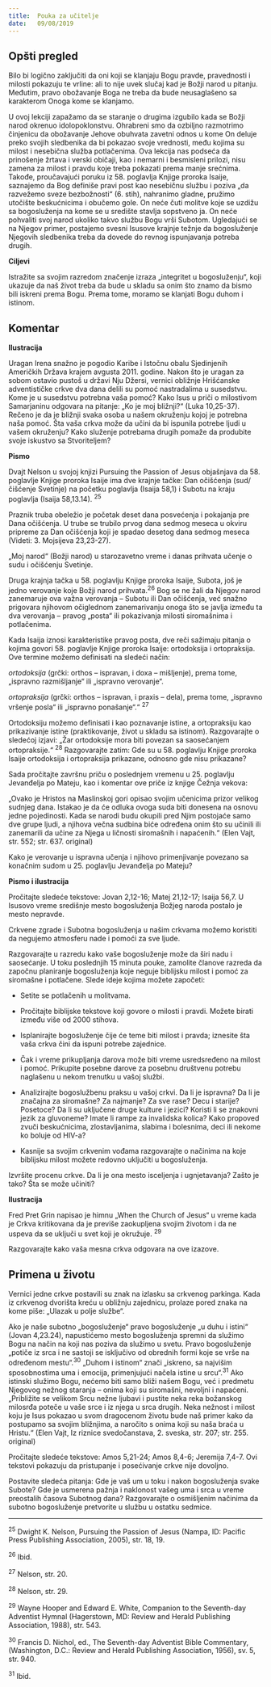 ```yaml
---
title:  Pouka za učitelje
date:   09/08/2019
---
```


## Opšti pregled

Bilo bi logično zaključiti da oni koji se klanjaju Bogu pravde, pravednosti i milosti pokazuju te vrline: ali to nije uvek slučaj kad je Božji narod u pitanju. Međutim, pravo obožavanje Boga ne treba da bude neusaglašeno sa karakterom Onoga kome se klanjamo.

U ovoj lekciji zapažamo da se staranje o drugima izgubilo kada se Božji narod okrenuo idolopoklonstvu. Ohrabreni smo da ozbiljno razmotrimo činjenicu da obožavanje Jehove obuhvata zavetni odnos u kome On deluje preko svojih sledbenika da bi pokazao svoje vrednosti, među kojima su milost i nesebična služba potlačenima. Ova lekcija nas podseća da prinošenje žrtava i verski običaji, kao i nemarni i besmisleni prilozi, nisu zamena za milost i pravdu koje treba pokazati prema manje srećnima. Takođe, proučavajući poruku iz 58. poglavlja Knjige proroka Isaije, saznajemo da Bog definiše pravi post kao nesebičnu službu i poziva „da razvežemo sveze bezbožnosti“ (6. stih), nahranimo gladne, pružimo utočište beskućnicima i obučemo gole. On neće čuti molitve koje se uzdižu sa bogosluženja na kome se u središte stavlja sopstveno ja. On neće pohvaliti svoj narod ukoliko takvo službu Bogu vrši Subotom. Ugledajući se na Njegov primer, postajemo svesni Isusove krajnje težnje da bogosluženje Njegovih sledbenika treba da dovede do revnog ispunjavanja potreba drugih.

**Ciljevi**

Istražite sa svojim razredom značenje izraza „integritet u bogosluženju“, koji ukazuje da naš život treba da bude u skladu sa onim što znamo da bismo bili iskreni prema Bogu. Prema tome, moramo se klanjati Bogu duhom i istinom.

## Komentar

**Ilustracija**

Uragan Irena snažno je pogodio Karibe i Istočnu obalu Sjedinjenih Američkih Država krajem avgusta 2011. godine. Nakon što je uragan za sobom ostavio pustoš u državi Nju Džersi, vernici obližnje Hrišćanske adventističke crkve dva dana delili su pomoć nastradalima u susedstvu. Kome je u susedstvu potrebna vaša pomoć? Kako Isus u priči o milostivom Samarjaninu odgovara na pitanje: „Ko je moj bližnji?“ (Luka 10,25-37). Rečeno je da je bližnji svaka osoba u našem okruženju kojoj je potrebna naša pomoć. Šta vaša crkva može da učini da bi ispunila potrebe ljudi u vašem okruženju? Kako služenje potrebama drugih pomaže da produbite svoje iskustvo sa Stvoriteljem?

**Pismo**

Dvajt Nelson u svojoj knjizi Pursuing the Passion of Jesus objašnjava da 58. poglavlje Knjige proroka Isaije ima dve krajnje tačke: Dan očišćenja (sud/čišćenje Svetinje) na početku poglavlja (Isaija 58,1) i Subotu na kraju poglavlja (Isaija 58,13.14). <sup>25</sup>

Praznik truba obeležio je početak deset dana posvećenja i pokajanja pre Dana očišćenja. U trube se trubilo prvog dana sedmog meseca u okviru pripreme za Dan očišćenja koji je spadao desetog dana sedmog meseca (Videti: 3. Mojsijeva 23,23-27).

„Moj narod“ (Božji narod) u starozavetno vreme i danas prihvata učenje o sudu i očišćenju Svetinje.

Druga krajnja tačka u 58. poglavlju Knjige proroka Isaije, Subota, još je jedno verovanje koje Božji narod prihvata.<sup>26</sup> Bog se ne žali da Njegov narod zanemaruje ova važna verovanja – Subotu ili Dan očišćenja, već snažno prigovara njihovom očiglednom zanemarivanju onoga što se javlja između ta dva verovanja – pravog „posta“ ili pokazivanja milosti siromašnima i potlačenima.

Kada Isaija iznosi karakteristike pravog posta, dve reči sažimaju pitanja o kojima govori 58. poglavlje Knjige proroka Isaije: ortodoksija i ortopraksija. Ove termine možemo definisati na sledeći način:

_ortodoksija_ (grčki: orthos – ispravan, i doxa – mišljenje), prema tome, „ispravno razmišljanje“ ili „ispravno verovanje“.

_ortopraksija_ (grčki: orthos – ispravan, i praxis – dela), prema tome, „ispravno vršenje posla“ ili „ispravno ponašanje“.“ <sup>27</sup>

Ortodoksiju možemo definisati i kao poznavanje istine, a ortopraksiju kao prikazivanje istine (praktikovanje, život u skladu sa istinom). Razgovarajte o sledećoj izjavi: „Žar ortodoksije mora biti povezan sa saosećanjem ortopraksije.“ <sup>28</sup> Razgovarajte zatim: Gde su u 58. poglavlju Knjige proroka Isaije ortodoksija i ortopraksija prikazane, odnosno gde nisu prikazane?

Sada pročitajte završnu priču o poslednjem vremenu u 25. poglavlju Jevanđelja po Mateju, kao i komentar ove priče iz knjige Čežnja vekova:

„Ovako je Hristos na Maslinskoj gori opisao svojim učenicima prizor velikog sudnjeg dana. Istakao je da će odluka ovoga suda biti donesena na osnovu jedne pojedinosti. Kada se narodi budu okupili pred Njim postojaće samo dve grupe ljudi, a njihova večna sudbina biće određena onim što su učinili ili zanemarili da učine za Njega u ličnosti siromašnih i napaćenih.“ (Elen Vajt, str. 552; str. 637. original)

Kako je verovanje u ispravna učenja i njihovo primenjivanje povezano sa konačnim sudom u 25. poglavlju Jevanđelja po Mateju?

**Pismo i ilustracija**

Pročitajte sledeće tekstove: Jovan 2,12-16; Matej 21,12-17; Isaija 56,7. U Isusovo vreme središnje mesto bogosluženja Božjeg naroda postalo je mesto nepravde.

Crkvene zgrade i Subotna bogosluženja u našim crkvama možemo koristiti da negujemo atmosferu nade i pomoći za sve ljude.

Razgovarajte u razredu kako vaše bogosluženje može da širi nadu i saosećanje. U toku poslednjih 15 minuta pouke, zamolite članove razreda da započnu planiranje bogosluženja koje neguje biblijsku milost i pomoć za siromašne i potlačene. Slede ideje kojima možete započeti:

- Setite se potlačenih u molitvama.

- Pročitajte biblijske tekstove koji govore o milosti i pravdi. Možete birati između više od 2000 stihova.

- Isplanirajte bogosluženje čije će teme biti milost i pravda; iznesite šta vaša crkva čini da ispuni potrebe zajednice.

- Čak i vreme prikupljanja darova može biti vreme usredsređeno na milost i pomoć. Prikupite posebne darove za posebnu društvenu potrebu naglašenu u nekom trenutku u vašoj službi.

- Analizirajte bogoslužbenu praksu u vašoj crkvi. Da li je ispravna? Da li je značajna za siromašne? Za najmanje? Za sve rase? Decu i starije? Posetoce? Da li su uključene druge kulture i jezici? Koristi li se znakovni jezik za gluvoneme? Imate li rampe za invalidska kolica? Kako propoved zvuči beskućnicima, zlostavljanima, slabima i bolesnima, deci ili nekome ko boluje od HIV-a?

- Kasnije sa svojim crkvenim vođama razgovarajte o načinima na koje biblijsku milost možete redovno uključiti u bogosluženja.

Izvršite procenu crkve. Da li je ona mesto isceljenja i ugnjetavanja? Zašto je tako? Šta se može učiniti?

**Ilustracija**

Fred Pret Grin napisao je himnu „When the Church of Jesus“ u vreme kada je Crkva kritikovana da je previše zaokupljena svojim životom i da ne uspeva da se uključi u svet koji je okružuje. <sup>29</sup>

Razgovarajte kako vaša mesna crkva odgovara na ove izazove.

## Primena u životu

Vernici jedne crkve postavili su znak na izlasku sa crkvenog parkinga. Kada iz crkvenog dvorišta kreću u obližnju zajednicu, prolaze pored znaka na kome piše: „Ulazak u polje službe“.

Ako je naše subotno „bogosluženje“ pravo bogosluženje „u duhu i istini“ (Jovan 4,23.24), napustićemo mesto bogosluženja spremni da služimo Bogu na način na koji nas poziva da služimo u svetu. Pravo bogosluženje „potiče iz srca i ne sastoji se isključivo od obrednih formi koje se vrše na određenom mestu“.<sup>30</sup> „Duhom i istinom“ znači „iskreno, sa najvišim sposobnostima uma i emocija, primenjujući načela istine u srcu“.<sup>31</sup> Ako istinski služimo Bogu, nećemo biti samo bliži našem Bogu, već i predmetu Njegovog nežnog staranja – onima koji su siromašni, nevoljni i napaćeni. „Približite se velikom Srcu nežne ljubavi i pustite neka reka božanskog milosrđa poteče u vaše srce i iz njega u srca drugih. Neka nežnost i milost koju je Isus pokazao u svom dragocenom životu bude naš primer kako da postupamo sa svojim bližnjima, a naročito s onima koji su naša braća u Hristu.“ (Elen Vajt, Iz riznice svedočanstava, 2. sveska, str. 207; str. 255. original)

Pročitajte sledeće tekstove: Amos 5,21-24; Amos 8,4-6; Jeremija 7,4-7. Ovi tekstovi pokazuju da pristupanje i posećivanje crkve nije dovoljno.

Postavite sledeća pitanja: Gde je vaš um u toku i nakon bogosluženja svake Subote? Gde je usmerena pažnja i naklonost vašeg uma i srca u vreme preostalih časova Subotnog dana? Razgovarajte o osmišljenim načinima da subotno bogosluženje pretvorite u službu u ostatku sedmice.

_______
<sup>25</sup> Dwight K. Nelson, Pursuing the Passion of Jesus (Nampa, ID: Pacific Press Publishing Association, 2005), str. 18, 19.

<sup>26</sup> Ibid.

<sup>27</sup> Nelson, str. 20.

<sup>28</sup> Nelson, str. 29.

<sup>29</sup> Wayne Hooper and Edward E. White, Companion to the Seventh-day Adventist Hymnal (Hagerstown, MD: Review and Herald Publishing Association, 1988), str. 543.

<sup>30</sup> Francis D. Nichol, ed., The Seventh-day Adventist Bible Commentary, (Washington, D.C.: Review and Herald Publishing Association, 1956), sv. 5, str. 940.

<sup>31</sup> Ibid.
